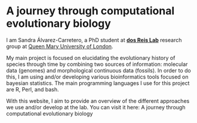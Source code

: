 # A journey through computational evolutionary biology

I am Sandra Álvarez-Carretero, a PhD student at [**dos Reis Lab**](dosreislab.github.io) research group at [Queen Mary University of London](http://www.sbcs.qmul.ac.uk/). 

My main project is focused on elucidating the evolutionary history of species through time by combining two sources of information: molecular data (genomes) and morphological continuous data (fossils). In order to do this, I am using and/or developing various bioinformatics tools focused on bayesian statistics. The main programming languages I use for this project are R, Perl, and bash. 

With this website, I aim to provide an overview of the different approaches we use and/or develop at the lab. You can visit it here: A journey through computational evolutionary biology
